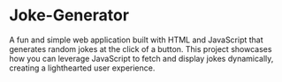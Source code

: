 # Joke-Generator
A fun and simple web application built with HTML and JavaScript that generates random jokes at the click of a button. This project showcases how you can leverage JavaScript to fetch and display jokes dynamically, creating a lighthearted user experience. 
